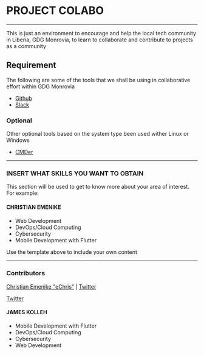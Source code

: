 # PROJECT COLABO
--------------------

This is just an environment to encourage and help the local tech community in Liberia, GDG Monrovia, to learn to collaborate and contribute to projects as a community

## Requirement

The following are some of the tools that we shall be using in collaborative effort within GDG Monrovia

* [Github](https://www.git-scm.com)
* [Slack](https://www.slack.com)

### Optional

Other optional tools based on the system type been used wither Linux or Windows

* [CMDer](https://www.cmder.com)

-----------------------------------
### INSERT WHAT SKILLS YOU WANT TO OBTAIN
This section will be used to get to know more about your area of interest. For example:
#### CHRISTIAN EMENIKE
* Web Development
* DevOps/Cloud Computing
* Cybersecurity
* Mobile Development with Flutter

Use the template above to include your own content

------------------------------------

### Contributors
[Christian Emenike "eChris"](http://www.ccemenike.me) | [Twitter](https://www.twitter.com/ccemenike)

[Twitter](https://twitter.com/kolleh_james)

#### JAMES KOLLEH
* Mobile Development with Flutter
* DevOps/Cloud Computing
* Cybersecurity
* Web Development

